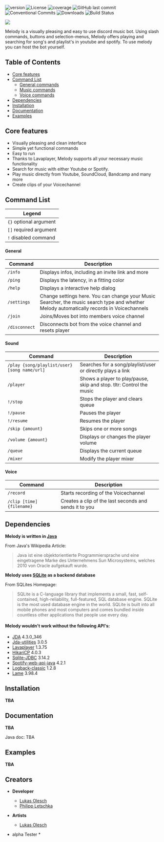 ![version](https://img.shields.io/badge/version-0.30-green)
![License](https://img.shields.io/github/license/necsii/melody.svg)
![coverage](https://img.shields.io/badge/coverage-80%25-yellowgreen)
![GitHub last commit](https://img.shields.io/github/last-commit/necsii/melody.svg)
![Conventional Commits](https://img.shields.io/badge/conventional%20commits-1.0.0-green.svg)
![Downloads](https://img.shields.io/github/downloads/necsii/melody/total.svg)
![Build Status](https://travis-ci.org/dwyl/esta.svg?branch=master)

<img src="https://github.com/necsii/melody/blob/main/.websrc/Melody_Banner.png" />

Melody is a visually pleasing and easy to use discord music bot. 
Using slash commands, buttons and selection-menus, Melody offers playing and searching for song's and playlist's in youtube and spotify.
To use melody you can host the bot yourself.

## Table of Contents

* [Core features](#core-features)
* [Command List](#command-list)
  * [General commands](#general)
  * [Music commands](#sound)
  * [Voice commands](#voice)
* [Dependencies](#dependencies)
* [Installation](#installation)
* [Documentation](#documentation)
* [Examples](#examples)

## Core features
* Visually pleasing and clean interface
* Simple yet functional commands
* Easy to run
* Thanks to Lavaplayer, Melody supports all your necessary music functionality
* Search for music with either Youtube or Spotify.
* Play music directly from Youtube, SoundCloud, Bandcamp and many more
* Create clips of your Voicechannel

## Command List

| Legend                 |
|------------------------|
| `{}` optional argument |
| `[]` required argument |
| `!`  disabled command  |

#### General

Command | Description
----------------|----------------
`/info` | Displays infos, including an invite link and more
`/ping` | Displays the latency, in a fitting color
`/help` | Displays a interactive help dialog
`/settings` | Change settings here. You can change your Music Searcher, the music search type and whether Melody automatically records in Voicechannels 
`/join` | Joins/Moves bot into members voice channel
`/disconnect` | Disconnects bot from the voice channel and resets player

#### Sound

Command | Description
----------------|----------------
`/play {song/playlist/user} [song name/url]` | Searches for a song/playlist/user or directly plays a link
`/player` | Shows a player to play/pause, skip and stop. tltr: Control the music 
`!/stop` | Stops the player and clears queue
`!/pause` | Pauses the player
`!/resume` | Resumes the player
`/skip {amount}` | Skips one or more songs
`/volume {amount}` | Displays or changes the player volume
`/queue` | Displays the current queue
`/mixer` | Modify the player mixer

#### Voice

Command | Description
----------------|----------------
`/record` | Starts recording of the Voicechannel
`/clip [time] {filename}` | Creates a clip of the last seconds and sends it to you

## Dependencies

**Melody is written in [Java](https://www.java.com/de/)**

From Java's Wikipedia Article:
> Java ist eine objektorientierte Programmiersprache und eine eingetragene Marke des Unternehmens Sun Microsystems, welches 2010 von Oracle aufgekauft wurde.

**Melody uses [SQLite](https://www.sqlite.org/index.html) as a backend database**

From SQLites Homepage:
> SQLite is a C-language library that implements a small, fast, self-contained, high-reliability, full-featured, SQL database engine. SQLite is the most used database engine in the world. SQLite is built into all mobile phones and most computers and comes bundled inside countless other applications that people use every day.


#### Melody wouldn't work without the following API's:

* [JDA](https://github.com/DV8FromTheWorld/JDA) 4.3.0_346
* [Jda-utilities](https://github.com/JDA-Applications/JDA-Utilities) 3.0.5
* [Lavaplayer](https://github.com/sedmelluq/lavaplayer) 1.3.75
* [HikariCP](https://github.com/brettwooldridge/HikariCP) 4.0.3
* [Sqlite-JDBC](https://github.com/xerial/sqlite-jdbc) 3.14.2
* [Spotify-web-api-java](https://github.com/spotify-web-api-java/spotify-web-api-java) 4.2.1
* [Logback-classic](https://mvnrepository.com/artifact/ch.qos.logback/logback-classic) 1.2.8 
* [Lame](https://github.com/nwaldispuehl/java-lame) 3.98.4
   
## Installation
**TBA**

## Documentation
**TBA**

Java doc: TBA

## Examples
**TBA**
   
## Creators

* **Developer**
   * [Lukas Olesch](https://github.com/its-nion)
   * [Philipp Letschka](https://github.com/Phil0L)


* **Artists**
   * [Lukas Olesch](https://github.com/its-nion)


* alpha Tester
   * 

